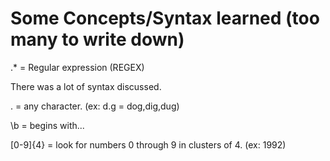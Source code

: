 # Some Concepts/Syntax learned (too many to write down) # 
.* = Regular expression (REGEX)

There was a lot of syntax discussed.

. = any character. (ex: d.g = dog,dig,dug)

\b = begins with...

[0-9]{4} = look for numbers 0 through 9 in clusters of 4. (ex: 1992)
